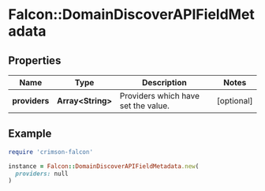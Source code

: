 # Falcon::DomainDiscoverAPIFieldMetadata

## Properties

| Name | Type | Description | Notes |
| ---- | ---- | ----------- | ----- |
| **providers** | **Array&lt;String&gt;** | Providers which have set the value. | [optional] |

## Example

```ruby
require 'crimson-falcon'

instance = Falcon::DomainDiscoverAPIFieldMetadata.new(
  providers: null
)
```

